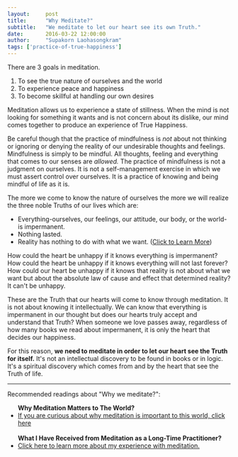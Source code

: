 ```yaml
---
layout:     post
title:      "Why Meditate?"
subtitle:   "We meditate to let our heart see its own Truth."
date:       2016-03-22 12:00:00
author:     "Supakorn Laohasongkram"
tags: ['practice-of-true-happiness']
---
```


There are 3 goals in meditation.

<ol>
	<li>
		To see the true nature of ourselves and the world
	</li>
	<li>
		To experience peace and happiness
	</li>
	<li>
		To become skillful at handling our own desires
	</li>
</ol>

<p>Meditation allows us to experience a state of stillness. When the mind is not looking for something it wants and is not concern about its dislike, our mind comes together to produce an experience of True Happiness.</p>

<p>Be careful though that the practice of mindfulness is <em>not</em> about not thinking or ignoring or denying the reality of our undesirable thoughts and feelings. Mindfulness is simply to be mindful. All thoughts, feeling and everything that comes to our senses are <em>allowed.</em> The practice of mindfulness is not a judgment on ourselves. It is not a self-management exercise in which we must assert control over ourselves. It is a practice of knowing and being mindful of life as it is.</p>

<p>The more we come to know the nature of ourselves the more we will realize the three noble Truths of our lives which are:</p>

<ul>
<li>Everything-ourselves, our feelings, our attitude, our body, or the world-is impermanent.</li>

<li>Nothing lasted.</li>

<li>Reality has nothing to do with what we want. (<a href="/2016/01/07/no-room-for-desire-in-life/">Click to Learn More</a>)</li>
</ul>

<p>How could the heart be unhappy if it knows everything is impermanent? How could the heart be unhappy if it knows everything will not last forever? How could our heart be unhappy if it knows that reality is not about what we want but about the absolute law of cause and effect that determined reality? It can't be unhappy.</p>

<p>These are the Truth that our hearts will come to know through meditation. It is not about knowing it intellectually. We can know that everything is impermanent in our thought but does our hearts truly accept and understand that Truth? When someone we love passes away, regardless of how many books we read about impermanent, it is only the heart that decides our happiness.</p>

<p>For this reason, <strong>we need to meditate in order to let our heart see the Truth for itself.</strong> It's not an intellectual discovery to be found in books or in logic. It's a spiritual discovery which comes from and by the heart that see the Truth of life.</p>
<hr class='short'>

Recommended readings about "Why we meditate?":
<ul>
<strong>Why Meditation Matters to The World?</strong>
<li><a href="/principles_of_happiness/why_true_happiness/">If you are curious about why meditation is important to this world, click here</a></li><br>
<strong>What I Have Received from Meditation as a Long-Time Practitioner?</strong>
<li><a href="/principles_of_happiness/why_true_happiness/">Click here to learn more about my experience with meditation.</a></li>
</ul>